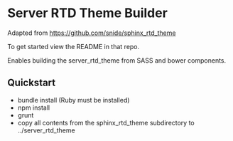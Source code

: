 Server RTD Theme Builder
========================

Adapted from https://github.com/snide/sphinx_rtd_theme

To get started view the README in that repo.

Enables building the server_rtd_theme from SASS and bower components.

Quickstart
-----------

* bundle install (Ruby must be installed)
* npm install
* grunt
* copy all contents from the sphinx_rtd_theme subdirectory to ../server_rtd_theme
